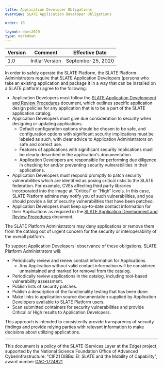 ```yaml
---
title: Application Developer Obligations 
overview: SLATE Application Developer Obligations 

order: 10  

layout: docs2020
type: markdown
---
```


| Version | Comment | Effective Date |
|---|---|---|
|1.0|Initial Version|September 25, 2020|

In order to safely operate the SLATE Platform, the SLATE Platform Administrators require that SLATE Application Developers (persons who take an existing application and package it in a way that can be installed on a SLATE platform) agree to the following:

- Application Developers must follow the [SLATE Application Development and Review Procedures](/docs/security-and-policies/slate-application-developer-and-review-procedures.html) document, which outlines specific application design policies for any application that is to be a part of the SLATE application catalog.
- Application Developers must give due consideration to security when designing or updating applications. 
  - Default configuration options should be chosen to be safe, and configuration options with significant security implications must be labeled as such, with clear advice to Application Administrators on safe and correct use. 
  - Features of applications with significant security implications must be clearly described in the application's documentation.
  - Application Developers are responsible for performing due diligence in checking for and/or preventing security vulnerabilities in their applications.
- Application Developers must respond promptly to patch security vulnerabilities which are identified as posing critical risks to the SLATE federation. For example, CVEs affecting third party libraries incorporated into the image at “Critical” or “High” levels. In this case, SLATE Platform admins may notify you of such vulnerabilities, and you should provide a list of security vulnerabilities that have been patched.
- Application Developers must keep up-to-date contact information for their Applications as required in the [SLATE Application Development and Review Procedures](/docs/security-and-policies/slate-application-developer-and-review-procedures.html) document.

The SLATE Platform Administrators may deny applications or remove them from the catalog out of urgent concern for the security or interoperability of the overall platform.

To support Application Developers' observance of these obligations, SLATE Platform Administrators will:

- Periodically review and renew contact information for Applications. 
  - Any Application without valid contact information will be considered unmaintained and marked for removal from the catalog. 
- Periodically review applications in the catalog, including tool-based vulnerability assessment. 
- Publish lists of security patches.
- Publish a description of the functionality testing that has been done.
- Make links to application source documentation supplied by Application Developers available to SLATE Platform users.
- Scan submitted containers for security vulnerabilities and provide Critical or High results to Application Developers.

This approach is intended to consistently provide transparency of security findings and provide relying parties with relevant information to make decisions about utilizing applications. 

<hr>

This document is a policy of the SLATE (Services Layer at the Edge) project, supported by the National Science Foundation Office of Advanced Cyberinfrastructure: "CIF21 DIBBs: EI: SLATE and the Mobility of Capability", award number [OAC-1724821](https://www.nsf.gov/awardsearch/showAward?AWD_ID=1724821&HistoricalAwards=false)

